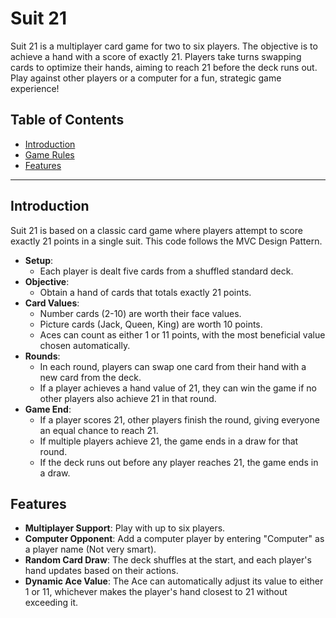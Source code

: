 # Suit 21

Suit 21 is a multiplayer card game for two to six players. The objective is to achieve a hand with a score of exactly 21.  Players take turns swapping cards to optimize their hands, aiming to reach 21 before the deck runs out. Play against other players or a computer for a fun, strategic game experience!

## Table of Contents
- [Introduction](#introduction)
- [Game Rules](#game-rules)
- [Features](#features)

---

## Introduction

Suit 21 is based on a classic card game where players attempt to score exactly 21 points in a single suit. This code follows the MVC Design Pattern.

- **Setup**: 
    - Each player is dealt five cards from a shuffled standard deck.
- **Objective**:
    - Obtain a hand of cards that totals exactly 21 points.
- **Card Values**:
    - Number cards (2-10) are worth their face values.
    - Picture cards (Jack, Queen, King) are worth 10 points.
    - Aces can count as either 1 or 11 points, with the most beneficial value chosen automatically.
- **Rounds**:
    - In each round, players can swap one card from their hand with a new card from the deck.
    - If a player achieves a hand value of 21, they can win the game if no other players also achieve 21 in that round.
- **Game End**:
    - If a player scores 21, other players finish the round, giving everyone an equal chance to reach 21.
    - If multiple players achieve 21, the game ends in a draw for that round.
    - If the deck runs out before any player reaches 21, the game ends in a draw.

## Features

- **Multiplayer Support**: Play with up to six players.
- **Computer Opponent**: Add a computer player by entering "Computer" as a player name (Not very smart).
- **Random Card Draw**: The deck shuffles at the start, and each player's hand updates based on their actions.
- **Dynamic Ace Value**: The Ace can automatically adjust its value to either 1 or 11, whichever makes the player's hand closest to 21 without exceeding it.

